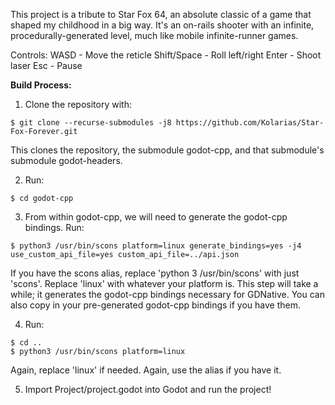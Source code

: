This project is a tribute to Star Fox 64, an absolute classic of a game that shaped my childhood in a big way. It's an on-rails shooter with an infinite, procedurally-generated level, much like mobile infinite-runner games.

Controls:
WASD - Move the reticle
Shift/Space - Roll left/right
Enter - Shoot laser
Esc - Pause

**Build Process:**
1) Clone the repository with: 
```
$ git clone --recurse-submodules -j8 https://github.com/Kolarias/Star-Fox-Forever.git
```
This clones the repository, the submodule godot-cpp, and that submodule's submodule godot-headers.

2) Run: 
```
$ cd godot-cpp
```
3) From within godot-cpp, we will need to generate the godot-cpp bindings. Run:
```
$ python3 /usr/bin/scons platform=linux generate_bindings=yes -j4 use_custom_api_file=yes custom_api_file=../api.json
```
If you have the scons alias, replace 'python 3 /usr/bin/scons' with just 'scons'. Replace 'linux' with whatever your platform is. This step will take a while; it generates the godot-cpp bindings necessary for GDNative. You can also copy in your pre-generated godot-cpp bindings if you have them. 

4) Run:
```
$ cd ..
$ python3 /usr/bin/scons platform=linux
```
Again, replace 'linux' if needed. Again, use the alias if you have it.

5) Import Project/project.godot into Godot and run the project!
